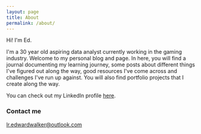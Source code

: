 ```yaml
---
layout: page
title: About
permalink: /about/
---
```


Hi! I'm Ed.

I'm a 30 year old aspiring data analyst currently working in the gaming industry. Welcome to my personal blog and page.
In here, you will find a journal documenting my learning journey, some posts about different things I've figured out along the way, good resources I've come across and challenges I've run up against.
You will also find portfolio projects that I create along the way.

You can check out my LinkedIn profile [here](https://www.linkedin.com/in/edward-walker-uk/).

### Contact me

[lr.edwardwalker@outlook.com](mailto:lr.edwardwalker@outlook.com)
